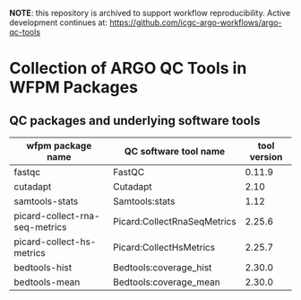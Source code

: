 **NOTE**: this repository is archived to support workflow reproducibility. Active development
continues at: https://github.com/icgc-argo-workflows/argo-qc-tools

# Collection of ARGO QC Tools in WFPM Packages

## QC packages and underlying software tools

| wfpm package name | QC software tool name | tool version |
|-------------------|-----------------------|--------------|
| fastqc            | FastQC                |  0.11.9      |
| cutadapt          | Cutadapt              |  2.10        |
| samtools-stats    | Samtools:stats        |  1.12        |
| picard-collect-rna-seq-metrics | Picard:CollectRnaSeqMetrics  | 2.25.6 |
| picard-collect-hs-metrics  | Picard:CollectHsMetrics | 2.25.7 |
| bedtools-hist  | Bedtools:coverage_hist | 2.30.0 |
| bedtools-mean  | Bedtools:coverage_mean | 2.30.0 |
